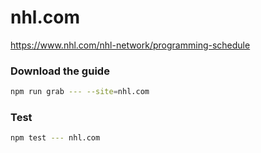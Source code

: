 # nhl.com

https://www.nhl.com/nhl-network/programming-schedule

### Download the guide

```sh
npm run grab --- --site=nhl.com
```

### Test

```sh
npm test --- nhl.com
```
